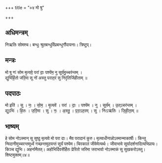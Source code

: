 +++
title = "०४ मो षु"

+++
## अधिमन्त्रम्
निऋतिः सोमश्च। बन्धुः श्रुतबन्धुर्विप्रबन्धुर्गौपायनाः। त्रिष्टुप्।

## मन्त्रः
मो षु णः॑ सोम मृ॒त्यवे॒ परा॑ दाः॒ पश्ये॑म॒ नु सूर्य॑मु॒च्चर॑न्तम् ।  
द्युभि॑र्हि॒तो ज॑रि॒मा सू नो॑ अस्तु परात॒रं सु निरृ॑तिर्जिहीताम् ॥

## पदपाठः
मो इति॑ । सु । नः॒ । सो॒म॒ । मृ॒त्यवे॑ । परा॑ । दाः॒ । पश्ये॑म । नु । सूर्य॑म् । उ॒त्ऽचर॑न्तम् ।  
द्युऽभिः॑ । हि॒तः । ज॒रि॒मा । सु । नः॒ । अ॒स्तु॒ । प॒रा॒ऽत॒रम् । सु । निःऽऋ॑तिः । जि॒ही॒ता॒म् ॥

## भाष्यम्
हे सोम नोऽस्मान् सु सुष्ठु मृत्यवे मो परा दाः। मैव परादानं कुरु। मृत्य्वधीनान्नोऽस्मान्माकार्षीः। किन्तु न्विदानीमुच्चरन्तमूर्ध्वं गच्छन्तमुदयन्तं सूर्यं पश्येम। चिरकालं जीवेमेत्यर्थः। जीवाभावे सूर्यादर्शनादित्यभिप्रायः। किञ्च द्युभिः। अहर्नामैतत्। अहोभिर्दिवसैर्हितः प्रेरितो जरिमा जराभावो नोऽस्माकं सु सुखकरोऽस्तु। शिष्टमुक्तम्॥४॥